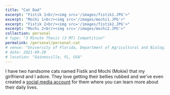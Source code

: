 ```yaml
---
title: "Cat Dad"
excerpt: "Fistik 1<br/><img src='/images/fistik1.JPG'>"
excerpt: "Mochi 1<br/><img src='/images/mochi1.JPG'>"
excerpt: "Fistik 2<br/><img src='/images/fistik2.JPG'>"
excerpt: "Mochi 2<br/><img src='/images/mochi2.JPG'>"
collection: personal
# type: "3 Minute Thesis (3 MT) Competition"
permalink: /personal/personal-cat
# venue: "University of Florida, Department of Agricultural and Biological Engineering"
# date: 2021-09-20
# location: "Gainesville, FL, USA"
---
```


I have two handsome cats named Fistik and Mochi (Mokie) that my girlfriend and I adore. They love getting their bellies rubbed and we've even created a [social media account](https://www.instagram.com/fistik.mochi.fanclub/) for them where you can learn more about their daily lives.